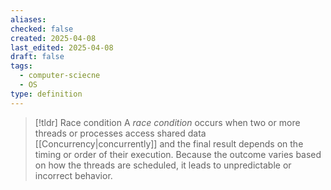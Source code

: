 ```yaml
---
aliases: 
checked: false
created: 2025-04-08
last_edited: 2025-04-08
draft: false
tags:
  - computer-sciecne
  - OS
type: definition
---
```

>[!tldr] Race condition
>A *race condition* occurs when two or more threads or processes access shared data [[Concurrency|concurrently]] and the final result depends on the timing or order of their execution. Because the outcome varies based on how the threads are scheduled, it leads to unpredictable or incorrect behavior.

